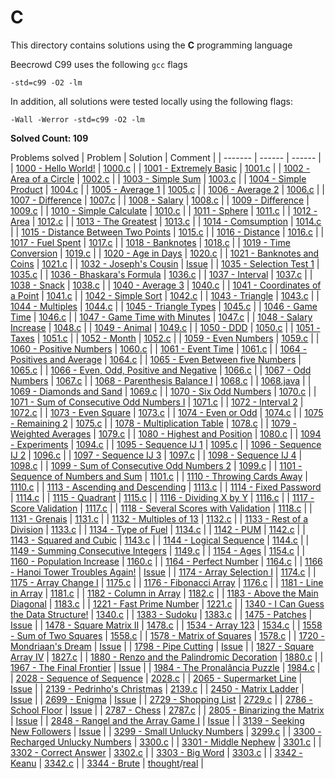 # C

This directory contains solutions using the **C** programming language

Beecrowd C99 uses the following `gcc` flags

`-std=c99 -O2 -lm`

In addition, all solutions were tested locally using the following flags:

`-Wall -Werror -std=c99 -O2 -lm`

**Solved Count: 109**

Problems solved
| Problem | Solution | Comment |
| ------- | ------ | ------ |
| [1000 - Hello World!](https://judge.beecrowd.com/en/problems/view/1000) | [1000.c](1000.c) |
| [1001 - Extremely Basic](https://judge.beecrowd.com/en/problems/view/1001) | [1001.c](1001.c) |
| [1002 - Area of a Circle](https://judge.beecrowd.com/en/problems/view/1002) | [1002.c](1002.c) |
| [1003 - Simple Sum](https://judge.beecrowd.com/en/problems/view/1003) | [1003.c](1003.c) |
| [1004 - Simple Product](https://judge.beecrowd.com/en/problems/view/1004) | [1004.c](1004.c) |
| [1005 - Average 1](https://judge.beecrowd.com/en/problems/view/1005) | [1005.c](1005.c) |
| [1006 - Average 2](https://judge.beecrowd.com/en/problems/view/1006) | [1006.c](1006.c) |
| [1007 - Difference](https://judge.beecrowd.com/en/problems/view/1007) | [1007.c](1007.c) |
| [1008 - Salary](https://judge.beecrowd.com/en/problems/view/1008) | [1008.c](1008.c) |
| [1009 - Difference](https://judge.beecrowd.com/en/problems/view/1009) | [1009.c](1009.c) |
| [1010 - Simple Calculate](https://judge.beecrowd.com/en/problems/view/1010) | [1010.c](1010.c) |
| [1011 - Sphere](https://judge.beecrowd.com/en/problems/view/1011) | [1011.c](1011.c) |
| [1012 - Area](https://judge.beecrowd.com/en/problems/view/1012) | [1012.c](1012.c) |
| [1013 - The Greatest](https://judge.beecrowd.com/en/problems/view/1013) | [1013.c](1013.c) |
| [1014 - Comsumption](https://judge.beecrowd.com/en/problems/view/1014) | [1014.c](1014.c) |
| [1015 - Distance Between Two Points](https://judge.beecrowd.com/en/problems/view/1015) | [1015.c](1015.c) |
| [1016 - Distance](https://judge.beecrowd.com/en/problems/view/1016) | [1016.c](1016.c) |
| [1017 - Fuel Spent](https://judge.beecrowd.com/en/problems/view/1017) | [1017.c](1017.c) |
| [1018 - Banknotes](https://judge.beecrowd.com/en/problems/view/1018) | [1018.c](1018.c) |
| [1019 - Time Conversion](https://judge.beecrowd.com/en/problems/view/1019) | [1019.c](1019.c) |
| [1020 - Age in Days](https://judge.beecrowd.com/en/problems/view/1020) | [1020.c](1020.c) |
| [1021 - Banknotes and Coins](https://judge.beecrowd.com/en/problems/view/1021) | [1021.c](1021.c) |
| [1032 - Joseph's Cousin](https://judge.beecrowd.com/en/problems/view/1032) | [Issue](https://github.com/otavio-f/beecrowd-answers/issues/2) |
| [1035 - Selection Test 1](https://judge.beecrowd.com/en/problems/view/1035) | [1035.c](1035.c) |
| [1036 - Bhaskara's Formula](https://judge.beecrowd.com/en/problems/view/1036) | [1036.c](1036.c) |
| [1037 - Interval](https://judge.beecrowd.com/en/problems/view/1037) | [1037.c](1037.c) |
| [1038 - Snack](https://judge.beecrowd.com/en/problems/view/1038) | [1038.c](1038.c) |
| [1040 - Average 3](https://judge.beecrowd.com/en/problems/view/1040) | [1040.c](1040.c) |
| [1041 - Coordinates of a Point](https://judge.beecrowd.com/en/problems/view/1041) | [1041.c](1041.c) |
| [1042 - Simple Sort](https://judge.beecrowd.com/en/problems/view/1042) | [1042.c](1042.c) |
| [1043 - Triangle](https://judge.beecrowd.com/en/problems/view/1043) | [1043.c](1043.c) |
| [1044 - Multiples](https://judge.beecrowd.com/en/problems/view/1044) | [1044.c](1044.c) |
| [1045 - Triangle Types](https://judge.beecrowd.com/en/problems/view/1045) | [1045.c](1045.c) |
| [1046 - Game Time](https://judge.beecrowd.com/en/problems/view/1046) | [1046.c](1046.c) |
| [1047 - Game Time with Minutes](https://judge.beecrowd.com/en/problems/view/1047) | [1047.c](1047.c) |
| [1048 - Salary Increase](https://judge.beecrowd.com/en/problems/view/1048) | [1048.c](1048.c) |
| [1049 - Animal](https://judge.beecrowd.com/en/problems/view/1049) | [1049.c](1049.c) |
| [1050 - DDD](https://judge.beecrowd.com/en/problems/view/1050) | [1050.c](1050.c) |
| [1051 - Taxes](https://judge.beecrowd.com/en/problems/view/1051) | [1051.c](1051.c) |
| [1052 - Month](https://judge.beecrowd.com/en/problems/view/1052) | [1052.c](1052.c) |
| [1059 - Even Numbers](https://judge.beecrowd.com/en/problems/view/1059) | [1059.c](1059.c) |
| [1060 - Positive Numbers](https://judge.beecrowd.com/en/problems/view/1060) | [1060.c](1060.c) |
| [1061 - Event Time](https://judge.beecrowd.com/en/problems/view/1061) | [1061.c](1061.c) |
| [1064 - Positives and Average](https://judge.beecrowd.com/en/problems/view/1064) | [1064.c](1064.c) |
| [1065 - Even Between five Numbers](https://judge.beecrowd.com/en/problems/view/1065) | [1065.c](1065.c) |
| [1066 - Even, Odd, Positive and Negative](https://judge.beecrowd.com/en/problems/view/1066) | [1066.c](1066.c) |
| [1067 - Odd Numbers](https://judge.beecrowd.com/en/problems/view/1067) | [1067.c](1067.c) |
| [1068 - Parenthesis Balance I](https://judge.beecrowd.com/en/problems/view/1068) | [1068.c](1068.c) | | [1068.java](src/Java/1068.java) |
| [1069 - Diamonds and Sand](https://judge.beecrowd.com/en/problems/view/1069) | [1069.c](1069.c) |
| [1070 - Six Odd Numbers](https://judge.beecrowd.com/en/problems/view/1070) | [1070.c](1070.c) |
| [1071 - Sum of Consecutive Odd Numbers I](https://judge.beecrowd.com/en/problems/view/1071) | [1071.c](1071.c) |
| [1072 - Interval 2](https://judge.beecrowd.com/en/problems/view/1072) | [1072.c](1072.c) |
| [1073 - Even Square](https://judge.beecrowd.com/en/problems/view/1073) | [1073.c](1073.c) |
| [1074 - Even or Odd](https://judge.beecrowd.com/en/problems/view/1074) | [1074.c](1074.c) |
| [1075 - Remaining 2](https://judge.beecrowd.com/en/problems/view/1075) | [1075.c](1075.c) |
| [1078 - Multiplication Table](https://judge.beecrowd.com/en/problems/view/1078) | [1078.c](1078.c) |
| [1079 - Weighted Averages](https://judge.beecrowd.com/en/problems/view/1079) | [1079.c](1079.c) |
| [1080 - Highest and Position](https://judge.beecrowd.com/en/problems/view/1080) | [1080.c](1080.c) |
| [1094 - Experiments](https://judge.beecrowd.com/en/problems/view/1094) | [1094.c](1094.c) |
| [1095 - Sequence IJ 1](https://judge.beecrowd.com/en/problems/view/1095) | [1095.c](1095.c) |
| [1096 - Sequence IJ 2](https://judge.beecrowd.com/en/problems/view/1096) | [1096.c](1096.c) |
| [1097 - Sequence IJ 3](https://judge.beecrowd.com/en/problems/view/1097) | [1097.c](1097.c) |
| [1098 - Sequence IJ 4](https://judge.beecrowd.com/en/problems/view/1098) | [1098.c](1098.c) |
| [1099 - Sum of Consecutive Odd Numbers 2](https://judge.beecrowd.com/en/problems/view/1099) | [1099.c](1099.c) |
| [1101 - Sequence of Numbers and Sum](https://judge.beecrowd.com/en/problems/view/1101) | [1101.c](1101.c) |
| [1110 - Throwing Cards Away](https://judge.beecrows.com/en/problems/view/1110) | [1110.c](1110.c) |
| [1113 - Ascending and Descending](https://judge.beecrowd.com/en/problems/view/1113) | [1113.c](1113.c) |
| [1114 - Fixed Password](https://judge.beecrowd.com/en/problems/view/1114) | [1114.c](1114.c) |
| [1115 - Quadrant](https://judge.beecrowd.com/en/problems/view/1115) | [1115.c](1115.c) |
| [1116 - Dividing X by Y](https://judge.beecrowd.com/en/problems/view/1116) | [1116.c](1116.c) |
| [1117 - Score Validation](https://judge.beecrowd.com/en/problems/view/1117) | [1117.c](1117.c) |
| [1118 - Several Scores with Validation](https://judge.beecrowd.com/en/problems/view/1118) | [1118.c](1118.c) |
| [1131 - Grenais](https://judge.beecrowd.com/en/problems/view/1131) | [1131.c](1131.c) |
| [1132 - Multiples of 13](https://judge.beecrowd.com/en/problems/view/1132) | [1132.c](1132.c) |
| [1133 - Rest of a Division](https://judge.beecrowd.com/en/problems/view/1133) | [1133.c](1133.c) |
| [1134 - Type of Fuel](https://judge.beecrowd.com/en/problems/view/1134) | [1134.c](1134.c) |
| [1142 - PUM](https://judge.beecrowd.com/en/problems/view/1142) | [1142.c](1142.c) |
| [1143 - Squared and Cubic](https://judge.beecrowd.com/en/problems/view/1143) | [1143.c](1143.c) |
| [1144 - Logical Sequence](https://judge.beecrowd.com/en/problems/view/1144) | [1144.c](1144.c) |
| [1149 - Summing Consecutive Integers](https://judge.beecrowd.com/en/problems/view/1149) | [1149.c](1149.c) |
| [1154 - Ages](https://judge.beecrowd.com/en/problems/view/1154) | [1154.c](1154.c) |
| [1160 - Population Increase](https://judge.beecrowd.com/en/problems/view/1160) | [1160.c](1160.c) |
| [1164 - Perfect Number](https://judge.beecrowd.com/en/problems/view/1164) | [1164.c](1164.c) |
| [1166 - Hanoi Tower Troubles Again!](https://judge.beecrowd.com/en/problems/view/1166) | [Issue](https://github.com/otavio-f/beecrowd-answers/issues/2) |
| [1174 - Array Selection I](https://judge.beecrowd.com/en/problems/view/1174) | [1174.c](1174.c) |
| [1175 - Array Change I](https://judge.beecrowd.com/en/problems/view/1175) | [1175.c](1175.c) |
| [1176 - Fibonacci Array](https://judge.beecrowd.com/en/problems/view/1176) | [1176.c](1176.c) |
| [1181 - Line in Array](https://judge.beecrowd.com/en/problems/view/1181) | [1181.c](1181.c) |
| [1182 - Column in Array](https://judge.beecrowd.com/en/problems/view/1182) | [1182.c](1182.c) |
| [1183 - Above the Main Diagonal](https://judge.beecrowd.com/en/problems/view/1183) | [1183.c](1183.c) |
| [1221 - Fast Prime Number](https://judge.beecrowd.com/en/problems/view/1221) | [1221.c](1221.c) |
| [1340 - I Can Guess the Data Structure!](https://judge.beecrowd.com/en/problems/view/1340) | [1340.c](1340.c) |
| [1383 - Sudoku](https://judge.beecrowd.com/en/problems/view/1383) | [1383.c](1383.c) |
| [1475 - Patches](https://judge.beecrowd.com/en/problems/view/1475) | [Issue](https://github.com/otavio-f/beecrowd-answers/issues/2) |
| [1478 - Square Matrix II](https://judge.beecrowd.com/en/problems/view/1478) | [1478.c](1478.c) |
| [1534 - Array 123](https://judge.beecrowd.com/en/problems/view/1534) | [1534.c](1534.c) |
| [1558 - Sum of Two Squares](https://judge.beecrowd.com/en/problems/view/1558) | [1558.c](1558.c) |
| [1578 - Matrix of Squares](https://judge.beecrowd.com/en/problems/view/1578) | [1578.c](1578.c) |
| [1720 - Mondriaan's Dream](https://judge.beecrowd.com/en/problems/view/1720) | [Issue](https://github.com/otavio-f/beecrowd-answers/issues/2) |
| [1798 - Pipe Cutting](https://judge.beecrowd.com/en/problems/view/1798) | [Issue](https://github.com/otavio-f/beecrowd-answers/issues/2) |
| [1827 - Square Array IV](https://judge.beecrowd.com/en/problems/view/1827) | [1827.c](1827.c) |
| [1880 - Renzo and the Palindromic Decoration](https://judge.beecrowd.com/en/problems/view/1880) | [1880.c](1880.c) |
| [1967 - The Final Frontier](https://judge.beecrowd.com/en/problems/view/1967) | [Issue](https://github.com/otavio-f/beecrowd-answers/issues/2) |
| [1984 - The Pronalância Puzzle](https://judge.beecrowd.com/en/problems/view/1984) | [1984.c](1984.c) |
| [2028 - Sequence of Sequence](https://judge.beecrowd.com/en/problems/view/2028) | [2028.c](2028.c) |
| [2065 - Supermarket Line](https://judge.beecrowd.com/en/problems/view/2065) | [Issue](https://github.com/otavio-f/beecrowd-answers/issues/2) |
| [2139 - Pedrinho's Christmas](https://judge.beecrowd.com/en/problems/view/2139) | [2139.c](2139.c) |
| [2450 - Matrix Ladder](https://judge.beecrowd.com/en/problems/view/2450) | [Issue](https://github.com/otavio-f/beecrowd-answers/issues/2) |
| [2699 - Enigma](https://judge.beecrowd.com/en/problems/view/2699) | [Issue](https://github.com/otavio-f/beecrowd-answers/issues/2) |
| [2729 - Shopping List](https://judge.beecrowd.com/en/problems/view/2729) | [2729.c](2729.c) |
| [2786 - School Floor](https://judge.beecrowd.com/en/problems/view/2786) | [Issue](https://github.com/otavio-f/beecrowd-answers/issues/2) |
| [2787 - Chess](https://judge.beecrowd.com/en/problems/view/2787) | [2787.c](2787.c) |
| [2805 - Binarizing the Matrix](https://judge.beecrowd.com/en/problems/view/2786) | [Issue](https://github.com/otavio-f/beecrowd-answers/issues/2) |
| [2848 - Rangel and the Array Game I](https://judge.beecrowd.com/en/problems/view/2848) | [Issue](https://github.com/otavio-f/beecrowd-answers/issues/2) |
| [3139 - Seeking New Followers](https://judge.beecrowd.com/en/problems/view/3139) | [Issue](https://github.com/otavio-f/beecrowd-answers/issues/2) |
| [3299 - Small Unlucky Numbers](https://judge.beecrowd.com/en/problems/view/3299) | [3299.c](3299.c) |
| [3300 - Recharged Unlucky Numbers](https://judge.beecrowd.com/en/problems/view/3300) | [3300.c](3300.c) |
| [3301 - Middle Nephew](https://judge.beecrowd.com/en/problems/view/3301) | [3301.c](3301.c) |
| [3302 - Correct Answer](https://judge.beecrowd.com/en/problems/view/3302) | [3302.c](3302.c) |
| [3303 - Big Word](https://judge.beecrowd.com/en/problems/view/3303) | [3303.c](3303.c) |
| [3342 - Keanu](https://judge.beecrowd.com/en/problems/view/3342) | [3342.c](3342.c) |
| [3344 - Brute](https://judge.beecrowd.com/en/problems/view/3344) | [thought](3344-thought_solution.c)/[real](3344-real_solution.c) |
